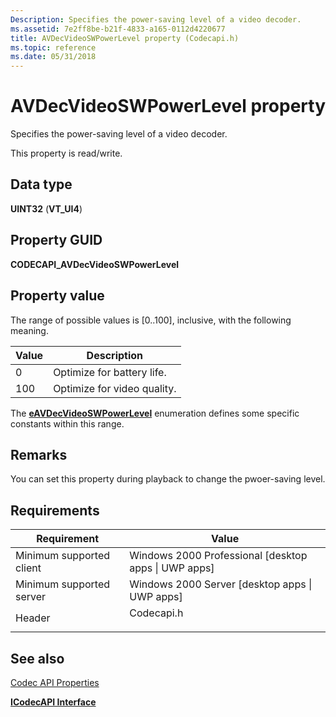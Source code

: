 ```yaml
---
Description: Specifies the power-saving level of a video decoder.
ms.assetid: 7e2ff8be-b21f-4833-a165-0112d4220677
title: AVDecVideoSWPowerLevel property (Codecapi.h)
ms.topic: reference
ms.date: 05/31/2018
---
```


# AVDecVideoSWPowerLevel property

Specifies the power-saving level of a video decoder.

This property is read/write.

## Data type

**UINT32** (**VT\_UI4**)

## Property GUID

**CODECAPI\_AVDecVideoSWPowerLevel**

## Property value

The range of possible values is \[0..100\], inclusive, with the following meaning.



| Value | Description                 |
|-------|-----------------------------|
| 0     | Optimize for battery life.  |
| 100   | Optimize for video quality. |



 

The [**eAVDecVideoSWPowerLevel**](/windows/desktop/api/codecapi/ne-codecapi-eavdecvideoswpowerlevel) enumeration defines some specific constants within this range.

## Remarks

You can set this property during playback to change the pwoer-saving level.

## Requirements



| Requirement | Value |
|-------------------------------------|---------------------------------------------------------------------------------------|
| Minimum supported client<br/> | Windows 2000 Professional \[desktop apps \| UWP apps\]<br/>                     |
| Minimum supported server<br/> | Windows 2000 Server \[desktop apps \| UWP apps\]<br/>                           |
| Header<br/>                   | <dl> <dt>Codecapi.h</dt> </dl> |



## See also

<dl> <dt>

[Codec API Properties](codec-api-properties.md)
</dt> <dt>

[**ICodecAPI Interface**](/windows/desktop/api/Strmif/nn-strmif-icodecapi)
</dt> </dl>

 

 




